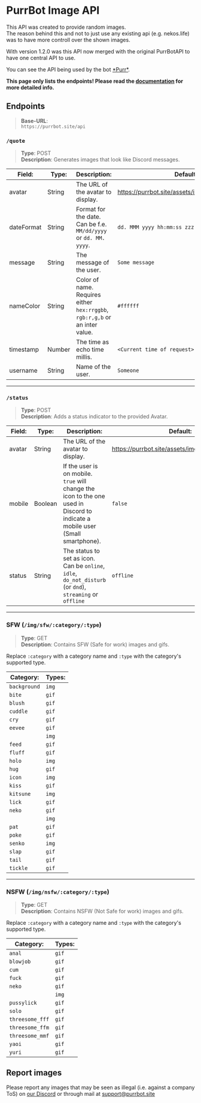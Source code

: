 [docs]: https://docs.purrbot.site/api/imageapi
[purr]: https://purrbot.site

# PurrBot Image API
This API was created to provide random images.  
The reason behind this and not to just use any existing api (e.g. nekos.life) was to have more controll over the shown images.

With version 1.2.0 was this API now merged with the original PurrBotAPI to have one central API to use.

You can see the API being used by the bot [\*Purr*][purr].

**This page only lists the endpoints! Please read the [documentation][docs] for more detailed info.**

## Endpoints
> **Base-URL**:  
> `https://purrbot.site/api`

### `/quote`
> **Type**: POST  
> **Description**: Generates images that look like Discord messages.

| Field:     | Type:  | Description:                                                                | Default:                                        |
| ---------- | ------ | --------------------------------------------------------------------------- | ----------------------------------------------- |
| avatar     | String | The URL of the avatar to display.                                           | https://purrbot.site/assets/img/api/unknown.png |
| dateFormat | String | Format for the date. Can be f.e. `MM/dd/yyyy` or `dd. MM. yyyy`.            | `dd. MMM yyyy hh:mm:ss zzz`                     |
| message    | String | The message of the user.                                                    | `Some message`                                  |
| nameColor  | String | Color of name. Requires either `hex:rrggbb`, `rgb:r,g,b` or an inter value. | `#ffffff`                                       |
| timestamp  | Number | The time as echo time millis.                                               | `<Current time of request>`                     |
| username   | String | Name of the user.                                                           | `Someone`                                       |

----
### `/status`
> **Type**: POST  
> **Description**: Adds a status indicator to the provided Avatar.

| Field: | Type:   | Description:                                                                                                                   | Default:                                        |
| ------ | ------- | ------------------------------------------------------------------------------------------------------------------------------ | ----------------------------------------------- |
| avatar | String  | The URL of the avatar to display.                                                                                              | https://purrbot.site/assets/img/api/unknown.png |
| mobile | Boolean | If the user is on mobile. `true` will change the icon to the one used in Discord to indicate a mobile user (Small smartphone). | `false`                                         |
| status | String  | The status to set as icon. Can be `online`, `idle`, `do_not_disturb` (or `dnd`), `streaming` or `offline`                      | `offline`                                       |

----
### SFW (`/img/sfw/:category/:type`)
> **Type**: GET  
> **Description**: Contains SFW (Safe for work) images and gifs.

Replace `:category` with a category name and `:type` with the category's supported type.

| Category:    | Types: |
| ------------ | ------ |
| `background` | `img`  |
| `bite`       | `gif`  |
| `blush`      | `gif`  |
| `cuddle`     | `gif`  |
| `cry`        | `gif`  |
| `eevee`      | `gif`  |
|              | `img`  |
| `feed`       | `gif`  |
| `fluff`      | `gif`  |
| `holo`       | `img`  |
| `hug`        | `gif`  |
| `icon`       | `img`  |
| `kiss`       | `gif`  |
| `kitsune`    | `img`  |
| `lick`       | `gif`  |
| `neko`       | `gif`  |
|              | `img`  |
| `pat`        | `gif`  |
| `poke`       | `gif`  |
| `senko`      | `img`  |
| `slap`       | `gif`  |
| `tail`       | `gif`  |
| `tickle`     | `gif`  |

----
### NSFW (`/img/nsfw/:category/:type`)
> **Type**: GET  
> **Description**: Contains NSFW (Not Safe for work) images and gifs.

Replace `:category` with a category name and `:type` with the category's supported type.

| Category:       | Types: |
| --------------- | ------ |
| `anal`          | `gif`  |
| `blowjob`       | `gif`  |
| `cum`           | `gif`  |
| `fuck`          | `gif`  |
| `neko`          | `gif`  |
|                 | `img`  |
| `pussylick`     | `gif`  |
| `solo`          | `gif`  |
| `threesome_fff` | `gif`  |
| `threesome_ffm` | `gif`  |
| `threesome_mmf` | `gif`  |
| `yaoi`          | `gif`  |
| `yuri`          | `gif`  |

## Report images
Please report any images that may be seen as illegal (i.e. against a company ToS) on [our Discord](https://purrbot.site/discord) or through mail at support@purrbot.site
